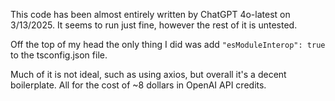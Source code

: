 This code has been almost entirely written by ChatGPT 4o-latest on 3/13/2025. It seems to run just fine, however the rest of it is untested.

Off the top of my head the only thing I did was add `"esModuleInterop": true` to the tsconfig.json file.

Much of it is not ideal, such as using axios, but overall it's a decent boilerplate. All for the cost of ~8 dollars in OpenAI API credits.